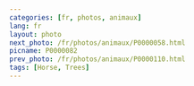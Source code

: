 ```yaml
---
categories: [fr, photos, animaux]
lang: fr
layout: photo
next_photo: /fr/photos/animaux/P0000058.html
picname: P0000082
prev_photo: /fr/photos/animaux/P0000110.html
tags: [Horse, Trees]
---
```

